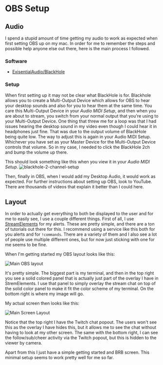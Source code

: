 # OBS Setup

## Audio

I spend a stupid amount of time getting my audio to work as expected when first
setting OBS up on my mac. In order for me to remember the steps and possible
help anyone else out there, here is the main process I followed.

### Software
  - [ExisentialAudio/BlackHole](https://github.com/ExistentialAudio/BlackHole)

### Setup
When first setting up it may not be clear what BlackHole is for. Blackhole
allows you to create a Multi-Output Device which allows for OBS to hear your
desktop sounds and also for you to hear them at the same time. You care this
Multi-Output Device in your _Audio MIDI Setup_, and then when you are about to
stream, you switch from your normal output that you're using to your
Multi-Output Device. One thing that threw me for a loop was that I had issues
hearing the desktop sound in my video even though I could hear it in headphones
just fine. That was due to the output volume of BlackHole being quite low. The
way to adjust this is again in your Audio MIDI Setup. Whichever you have set as
your Master Device for the Multi-Output Device controls that volume. So in my
case, I needed to click the BlackHole 2ch and bump the volume up there.

This should look something like this when you view it in your _Audio MIDI
Setup_.
![blackhole-2-channel-setup](https://i.imgur.com/nnVSxDO.png)

Then, finally in OBS, when I would add my Desktop Audio, it would work as
expected. For further instructions about setting up OBS, look to YouTube. There
are thousands of videos that explain it better than I could here.

## Layout

In order to actually get everything to both be displayed to the user and for me
to easily see, I use a couple different things. First of all, I use
[StreamElements](https://streamelements.com) for my alerts. These are pretty
simple, and there are a ton of tutorials out there for this. I recommend using a
service like this both for you alerts and for `!commands`. There are a variety
of them and I also see a lot of people use multiple different ones, but for now
just sticking with one for me seems to be fine.

When I'm getting started my OBS layout looks like this:

![Main OBS layout](https://i.imgur.com/jE4AQz1.png)

It's pretty simple. The biggest part is my terminal, and then in the top right
you see a solid colored panel that is actually just part of the overlay I have
in StremElements. I use that panel to simply overlay the stream chat on top of
the solid color panel to make it fit the color scheme of my terminal. On the
bottom right is where my image will go.

My actual screen then looks like this:

![Main Screen Layout](https://i.imgur.com/WlSlfaR.png)

Notice that the top right I have the Twitch chat popout. The users won't see
this as the overlay I have hides this, but it allows me to see the chat without
having to look at my other screen. The same with the bottom right, I can see the
follow/sub/cheer activity via the Twitch popout, but this is hidden to the viewer by camera.

Apart from this I just have a simple getting started and BRB screen. This
minimal setup seems to work pretty well for me so far.
